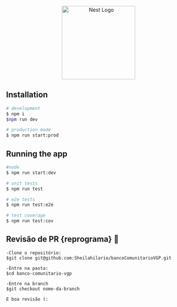 <p align="center">
  <a href="http://nestjs.com/" target="blank"><img src="https://nestjs.com/img/logo-small.svg" width="200" alt="Nest Logo" /></a>
</p>

[circleci-image]: https://img.shields.io/circleci/build/github/nestjs/nest/master?token=abc123def456
[circleci-url]: https://circleci.com/gh/nestjs/nest

 
  <!--[![Backers on Open Collective](https://opencollective.com/nest/backers/badge.svg)](https://opencollective.com/nest#backer)
  [![Sponsors on Open Collective](https://opencollective.com/nest/sponsors/badge.svg)](https://opencollective.com/nest#sponsor)-->


## Installation

```bash
# development
$ npm i
$npm run dev

# production mode
$ npm run start:prod
```

## Running the app

```bash
#node
$ npm run start:dev

# unit tests
$ npm run test

# e2e tests
$ npm run test:e2e

# test coverage
$ npm run test:cov
```

## Revisão de PR {reprograma} 💜
```
-Clone o repositório:
$git clone git@github.com:Sheilahilario/bancoComunitarioVGP.git

-Entre na pasta:
$cd banco-comunitario-vgp

-Entre na branch
$git checkout nome-da-branch

E boa revisão (:


